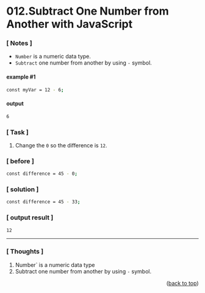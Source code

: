 <a name="topage"></a>

# 012.Subtract One Number from Another with JavaScript

### [ Notes ]
  * `Number` is a numeric data type.
  *  `Subtract` one number from another by using  `-` symbol.

#### example #1

```sh
const myVar = 12 - 6;
```

#### output
```sh
6
```

### [ Task ]
  1. Change the `0` so the difference is `12`.

### [ before ]

```sh
const difference = 45 - 0;
```

### [ solution ]

```sh
const difference = 45 - 33;
```

### [ output result ]

```sh
12
```

-----

### [ Thoughts ]

  1. Number` is a numeric data type
  2. Subtract one number from another by using  `-` symbol.
  

<p align="right">(<a href="#topage">back to top</a>)</p>
<br/>
<br/>
